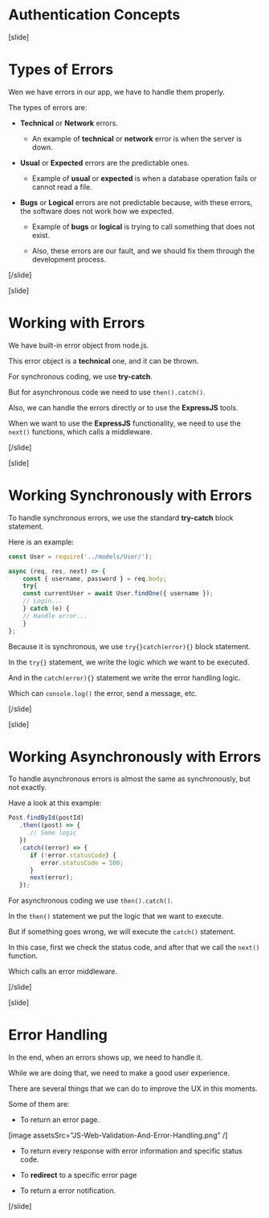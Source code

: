 # Authentication Concepts

[slide]

# Types of Errors

Wen we have errors in our app, we have to handle them properly.

The types of errors are:

- **Technical** or **Network** errors.

   - An example of **technical** or **network** error is when the server is down.

- **Usual** or **Expected** errors are the predictable ones.

   - Example of **usual** or **expected** is when a database operation fails or cannot read a file.

- **Bugs** or **Logical** errors are not predictable because, with these errors, the software does not work how we expected.

   - Example of **bugs** or **logical** is trying to call something that does not exist.

   - Also, these errors are our fault, and we should fix them through the development process.

[/slide]

[slide]

# Working with Errors

We have built\-in error object from node.js.

This error object is a **technical** one, and it can be thrown.

For synchronous coding, we use **try\-catch**.

But for asynchronous code we need to use `then().catch()`.

Also, we can handle the errors directly or to use the **ExpressJS** tools.

When we want to use the **ExpressJS** functionality, we need to use the `next()` functions, which calls a middleware.

[/slide]

[slide]

# Working Synchronously with Errors

To handle synchronous errors, we use the standard **try\-catch** block statement.

Here is an example:

```js
const User = require('../models/User/');

async (req, res, next) => {
    const { username, password } = req.body;
    try{
	const currentUser = await User.findOne({ username });
	// Login...
    } catch (e) {
    // Handle error...
    }
};
```

Because it is synchronous, we use `try{}catch(error){}` block statement.

In the `try{}` statement, we write the logic which we want to be executed.

And in the `catch(error){}` statement we write the error handling logic.

Which can `console.log()` the error, send a message, etc.

[/slide]

[slide]

# Working Asynchronously with Errors

To handle asynchronous errors is almost the same as synchronously, but not exactly.

Have a look at this example:

```js
Post.findById(postId)
   .then((post) => {
      // Some logic
   })
   .catch((error) => {
      if (!error.statusCode) {
         error.statusCode = 500;
      }
      next(error);
   });
```

For asynchronous coding we use `then().catch()`.

In the `then()` statement we put the logic that we want to execute.

But if something goes wrong, we will execute the `catch()` statement.

In this case, first we check the status code, and after that we call the `next()` function.

Which calls an error middleware.

[/slide]

[slide]

# Error Handling

In the end, when an errors shows up, we need to handle it.

While we are doing that, we need to make a good user experience.

There are several things that we can do to improve the UX in this moments.

Some of them are:

- To return an error page.

[image assetsSrc="JS-Web-Validation-And-Error-Handling.png" /]

- To return every response with error information and specific status code.

- To **redirect** to a specific error page

- To return a error notification.

[/slide]
